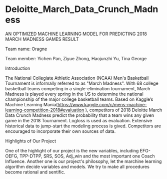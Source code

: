 # Deloitte_March_Data_Crunch_Madness
AN OPTIMIZED MACHINE LEARNING MODEL FOR PREDICTING 2018 MARCH MADNESS GAMES RESULT

Team name: Oragne

Team member: Yichen Pan, Ziyue Zhong, Haojunzhi Yu, Tina George

Introduction

The National Collegiate Athletic Association (NCAA) Men's Basketball Tournament is informally referred to as "March Madness". With 68 college basketball teams competing in a single-elimination tournament, March Madness is played every spring in the US to determine the national championship of the major college basketball teams. Based on Kaggle’s Machine Learning Mania(https://www.kaggle.com/c/mens-machine-learning-competition-2018#evaluation ), competitors of 2018 Deloitte March Data Crunch Madness predict the probability that a team wins any given game in the 2018 Tournament. Logloss is used as evaluation. Extensive historical data to jump-start the modeling process is gived. Competitors are encouraged to incorporate their own sources of data.

Highlights of Our Project

One of the highlight of our project is the new variables, including EFG-OEFG, TPP-DTPP, SRS, SOS, Adj_win and the most important one Coach Influence. Another one is our project's philosophy, let the marchine learning algorithm decide variables and models. We try to make all procedures become rational and sentific. 

